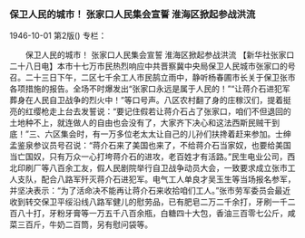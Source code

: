 ### 保卫人民的城市！  张家口人民集会宣誓  淮海区掀起参战洪流

1946-10-01
第2版()
专栏：

　　保卫人民的城市！
    张家口人民集会宣誓
    淮海区掀起参战洪流
    【新华社张家口二十八日电】本市十七万市民热烈响应中共晋察冀中央局保卫人民城市张家口的号召。二十三日下午，二区七千余工人市民鹄立雨中，静听杨春圃市长关于保卫张市各项措施的报告。全场不时爆发出“张家口永远是属于人民的！”“让蒋介石进犯军葬身在人民自卫战争的烈火中！”等口号声。八区农村翻了身的庄稼汉们，提着挺亮的红缨枪走上台去发誓说：“要记住假若让蒋介石占了张家口，咱们不但退回的土地种不上，就连做人的自由也会没有了，大家齐下决心和这法西斯民贼干到底！”三、六区集会时，有一万多位老太太让自己的儿孙们扶搀着赶来参加。士绅孟鉴泉参议员号召说：“蒋介石来了美国也来了，不给蒋介石当家奴，也要给美国当亡国奴，只有万众一心打垮蒋介石的进攻，老百姓才有活路。”民生电业公司，西北印刷厂等八百余工友，假人民剧院举行自卫战争动员大会，一致要求成立张市工人支队，配合八路军歼灭蒋介石进犯军。电气工人单良才吴玉生等当场报名参军，并坚决表示：“为了活命决不能再让蒋介石来收拾咱们工人。”张市劳军委员会最近收到转交保卫平绥沿线八路军健儿的慰劳品，已有肥皂二万二千余打，牙刷一千二百八十打，牙粉牙膏等一万五千八百余瓶，白糖四十大包，香油三百零七公斤，咸菜三百斤，牛奶二百筒，另有慰问袋等。
